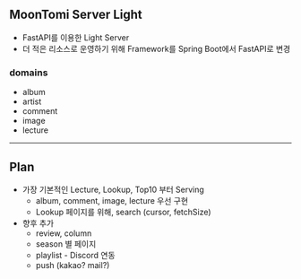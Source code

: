 ## MoonTomi Server Light

- FastAPI를 이용한 Light Server
- 더 적은 리소스로 운영하기 위해 Framework를 Spring Boot에서 FastAPI로 변경

### domains

- album
- artist
- comment
- image
- lecture

---
## Plan

- 가장 기본적인 Lecture, Lookup, Top10 부터 Serving
  - album, comment, image, lecture 우선 구현
  - Lookup 페이지를 위해, search (cursor, fetchSize)
- 향후 추가
  - review, column
  - season 별 페이지
  - playlist - Discord 연동
  - push (kakao? mail?)